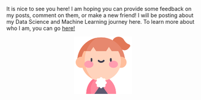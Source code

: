 It is nice to see you here! I am hoping you can provide some feedback on my posts, comment on them, or make a new friend! I will be posting about my Data Science and Machine Learning journey here. To learn more about who I am, you can go [here!](https://www.linkedin.com/in/minnielahoti/) 
<p align="center">
  <img src="images/girl_150.png">
</p>
